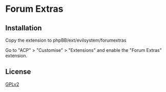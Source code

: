 # Forum Extras

## Installation

Copy the extension to phpBB/ext/evilsystem/forumextras

Go to "ACP" > "Customise" > "Extensions" and enable the "Forum Extras" extension.

## License

[GPLv2](license.txt)
